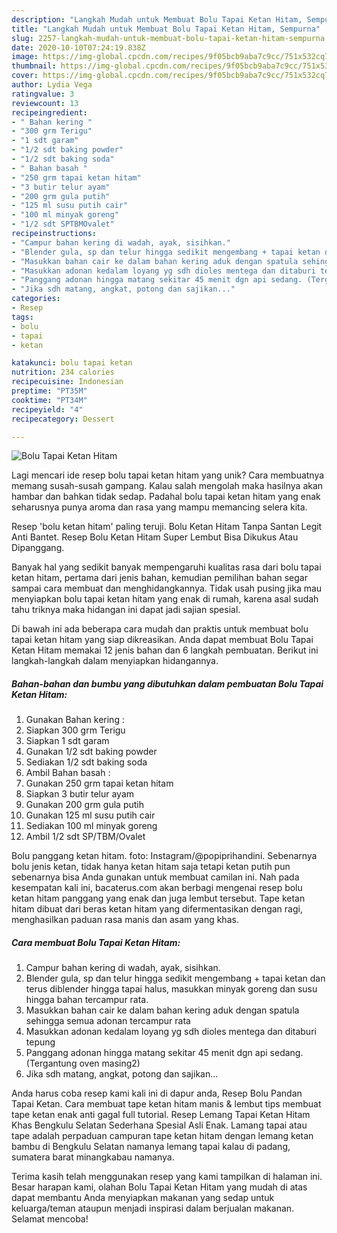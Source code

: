 ```yaml
---
description: "Langkah Mudah untuk Membuat Bolu Tapai Ketan Hitam, Sempurna"
title: "Langkah Mudah untuk Membuat Bolu Tapai Ketan Hitam, Sempurna"
slug: 2257-langkah-mudah-untuk-membuat-bolu-tapai-ketan-hitam-sempurna
date: 2020-10-10T07:24:19.838Z
image: https://img-global.cpcdn.com/recipes/9f05bcb9aba7c9cc/751x532cq70/bolu-tapai-ketan-hitam-foto-resep-utama.jpg
thumbnail: https://img-global.cpcdn.com/recipes/9f05bcb9aba7c9cc/751x532cq70/bolu-tapai-ketan-hitam-foto-resep-utama.jpg
cover: https://img-global.cpcdn.com/recipes/9f05bcb9aba7c9cc/751x532cq70/bolu-tapai-ketan-hitam-foto-resep-utama.jpg
author: Lydia Vega
ratingvalue: 3
reviewcount: 13
recipeingredient:
- " Bahan kering "
- "300 grm Terigu"
- "1 sdt garam"
- "1/2 sdt baking powder"
- "1/2 sdt baking soda"
- " Bahan basah "
- "250 grm tapai ketan hitam"
- "3 butir telur ayam"
- "200 grm gula putih"
- "125 ml susu putih cair"
- "100 ml minyak goreng"
- "1/2 sdt SPTBMOvalet"
recipeinstructions:
- "Campur bahan kering di wadah, ayak, sisihkan."
- "Blender gula, sp dan telur hingga sedikit mengembang + tapai ketan dan terus diblender hingga tapai halus, masukkan minyak goreng dan susu hingga bahan tercampur rata."
- "Masukkan bahan cair ke dalam bahan kering aduk dengan spatula sehingga semua adonan tercampur rata"
- "Masukkan adonan kedalam loyang yg sdh dioles mentega dan ditaburi tepung"
- "Panggang adonan hingga matang sekitar 45 menit dgn api sedang. (Tergantung oven masing2)"
- "Jika sdh matang, angkat, potong dan sajikan..."
categories:
- Resep
tags:
- bolu
- tapai
- ketan

katakunci: bolu tapai ketan 
nutrition: 234 calories
recipecuisine: Indonesian
preptime: "PT35M"
cooktime: "PT34M"
recipeyield: "4"
recipecategory: Dessert

---
```



![Bolu Tapai Ketan Hitam](https://img-global.cpcdn.com/recipes/9f05bcb9aba7c9cc/751x532cq70/bolu-tapai-ketan-hitam-foto-resep-utama.jpg)

Lagi mencari ide resep bolu tapai ketan hitam yang unik? Cara membuatnya memang susah-susah gampang. Kalau salah mengolah maka hasilnya akan hambar dan bahkan tidak sedap. Padahal bolu tapai ketan hitam yang enak seharusnya punya aroma dan rasa yang mampu memancing selera kita.

Resep &#39;bolu ketan hitam&#39; paling teruji. Bolu Ketan Hitam Tanpa Santan Legit Anti Bantet. Resep Bolu Ketan Hitam Super Lembut Bisa Dikukus Atau Dipanggang.

Banyak hal yang sedikit banyak mempengaruhi kualitas rasa dari bolu tapai ketan hitam, pertama dari jenis bahan, kemudian pemilihan bahan segar sampai cara membuat dan menghidangkannya. Tidak usah pusing jika mau menyiapkan bolu tapai ketan hitam yang enak di rumah, karena asal sudah tahu triknya maka hidangan ini dapat jadi sajian spesial.


Di bawah ini ada beberapa cara mudah dan praktis untuk membuat bolu tapai ketan hitam yang siap dikreasikan. Anda dapat membuat Bolu Tapai Ketan Hitam memakai 12 jenis bahan dan 6 langkah pembuatan. Berikut ini langkah-langkah dalam menyiapkan hidangannya.

<!--inarticleads1-->

##### Bahan-bahan dan bumbu yang dibutuhkan dalam pembuatan Bolu Tapai Ketan Hitam:

1. Gunakan  Bahan kering :
1. Siapkan 300 grm Terigu
1. Siapkan 1 sdt garam
1. Gunakan 1/2 sdt baking powder
1. Sediakan 1/2 sdt baking soda
1. Ambil  Bahan basah :
1. Gunakan 250 grm tapai ketan hitam
1. Siapkan 3 butir telur ayam
1. Gunakan 200 grm gula putih
1. Gunakan 125 ml susu putih cair
1. Sediakan 100 ml minyak goreng
1. Ambil 1/2 sdt SP/TBM/Ovalet


Bolu panggang ketan hitam. foto: Instagram/@popiprihandini. Sebenarnya bolu jenis ketan, tidak hanya ketan hitam saja tetapi ketan putih pun sebenarnya bisa Anda gunakan untuk membuat camilan ini. Nah pada kesempatan kali ini, bacaterus.com akan berbagi mengenai resep bolu ketan hitam panggang yang enak dan juga lembut tersebut. Tape ketan hitam dibuat dari beras ketan hitam yang difermentasikan dengan ragi, menghasilkan paduan rasa manis dan asam yang khas. 

<!--inarticleads2-->

##### Cara membuat Bolu Tapai Ketan Hitam:

1. Campur bahan kering di wadah, ayak, sisihkan.
1. Blender gula, sp dan telur hingga sedikit mengembang + tapai ketan dan terus diblender hingga tapai halus, masukkan minyak goreng dan susu hingga bahan tercampur rata.
1. Masukkan bahan cair ke dalam bahan kering aduk dengan spatula sehingga semua adonan tercampur rata
1. Masukkan adonan kedalam loyang yg sdh dioles mentega dan ditaburi tepung
1. Panggang adonan hingga matang sekitar 45 menit dgn api sedang. (Tergantung oven masing2)
1. Jika sdh matang, angkat, potong dan sajikan...


Anda harus coba resep kami kali ini di dapur anda, Resep Bolu Pandan Tapai Ketan. Cara membuat tape ketan hitam manis &amp; lembut tips membuat tape ketan enak anti gagal full tutorial. Resep Lemang Tapai Ketan Hitam Khas Bengkulu Selatan Sederhana Spesial Asli Enak. Lamang tapai atau tape adalah perpaduan campuran tape ketan hitam dengan lemang ketan bambu di Bengkulu Selatan namanya lemang tapai kalau di padang, sumatera barat minangkabau namanya. 

Terima kasih telah menggunakan resep yang kami tampilkan di halaman ini. Besar harapan kami, olahan Bolu Tapai Ketan Hitam yang mudah di atas dapat membantu Anda menyiapkan makanan yang sedap untuk keluarga/teman ataupun menjadi inspirasi dalam berjualan makanan. Selamat mencoba!
